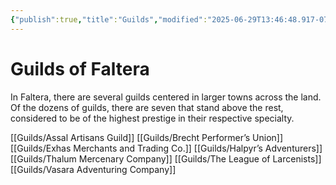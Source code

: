 ```yaml
---
{"publish":true,"title":"Guilds","modified":"2025-06-29T13:46:48.917-07:00","cssclasses":""}
---
```




# Guilds of Faltera

In Faltera, there are several guilds centered in larger towns across the land. Of the dozens of guilds, there are seven that stand above the rest, considered to be of the highest prestige in their respective specialty.

[[Guilds/Assal Artisans Guild]]
[[Guilds/Brecht Performer’s Union]]
[[Guilds/Exhas Merchants and Trading Co.]]
[[Guilds/Halpyr’s Adventurers]]
[[Guilds/Thalum Mercenary Company]]
[[Guilds/The League of Larcenists]]
[[Guilds/Vasara Adventuring Company]]
